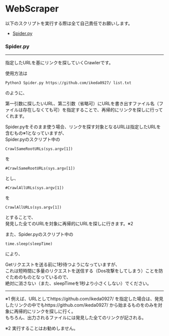 # WebScraper

以下のスクリプトを実行する際は全て自己責任でお願いします。

- [Spider.py](https://github.com/ikeda0927/WebScraper#spiderpy)  

### Spider.py
----
指定したURLを基にリンクを探していくCrawlerです。  

使用方法は  
~~~
Python3 Spider.py https://github.com/ikeda0927/ list.txt
~~~  

のように、  

第一引数に探したいURL、第二引数（省略可）にURLを書き出すファイル名（ファイルは存在しなくても可）を指定することで、再帰的にリンクを探しに行ってくれます。  

Spider.pyをそのまま使う場合、リンクを探す対象となるURLは指定したURLを含むもの※1となっていますが、  
Spider.pyのスクリプト中の  
~~~
CrawlSameRootURLs(sys.argv[1])
~~~  
を
~~~
#CrawlSameRootURLs(sys.argv[1])
~~~  
とし、  
~~~
#CrawlAllURLs(sys.argv[1])
~~~  
を
~~~
CrawlAllURLs(sys.argv[1])
~~~  
とすることで、  
発見した全てのURLを対象に再帰的にURLを探しに行きます。※2  

また、Spider.pyのスクリプト中の  
~~~
time.sleep(sleepTime)
~~~  
により、  

Getリクエストを送る前に1秒待つようになっていますが、  
これは短時間に多量のリクエストを送信する（Dos攻撃をしてしまう）ことを防ぐためのものとなっているので、  
絶対に消さない（また、sleepTimeを1秒より小さくしない）でください。  



---

※1 例えば、URLとしてhttps://github.com/ikeda0927/ を指定した場合は、発見したリンクの中でもhttps://github.com/ikeda0927/ から始まるものをのみを対象に再帰的にリンクを探しに行く。  
もちろん、出力されるファイルには発見した全てのリンクが記される。  

※2 実行することはお勧めしません。
